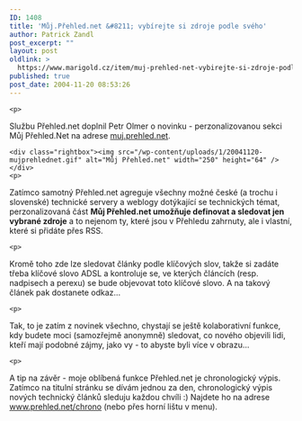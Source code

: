 ```yaml
---
ID: 1408
title: 'Můj.Přehled.net &#8211; vybírejte si zdroje podle svého'
author: Patrick Zandl
post_excerpt: ""
layout: post
oldlink: >
  https://www.marigold.cz/item/muj-prehled-net-vybirejte-si-zdroje-podle-sveho
published: true
post_date: 2004-11-20 08:53:26
---
```

	<p>
Službu Přehled.net doplnil Petr Olmer o novinku - perzonalizovanou sekci Můj Přehled.Net na adrese <a href="http://muj.prehled.net">muj.prehled.net</a>.</p>

	<div class="rightbox"><img src="/wp-content/uploads/1/20041120-mujprehlednet.gif" alt="Můj Přehled.net" width="250" height="64" /></div>
	<p>
Zatímco samotný Přehled.net agreguje všechny možné české (a trochu i slovenské) technické servery a weblogy dotýkající se technických témat, perzonalizovaná část <b>Můj Přehled.net umožňuje definovat a sledovat jen vybrané zdroje</b> a to nejenom ty, které jsou v Přehledu zahrnuty, ale i vlastní, které si přidáte přes RSS.</p>

	<p>
Kromě toho zde lze sledovat články podle klíčových slov, takže si zadáte třeba klíčové slovo ADSL a kontroluje se, ve kterých článcích (resp. nadpisech a perexu) se bude objevovat toto klíčové slovo. A na takový článek pak dostanete odkaz&#8230; </p>

	<p>
Tak, to je zatím z novinek všechno, chystají se ještě kolaborativní funkce, kdy budete moci (samozřejmě anonymně) sledovat, co nového objevili lidi, kteří mají podobné zájmy, jako vy - to abyste byli více v obrazu&#8230; </p>

	<p>
A tip na závěr - moje oblíbená funkce Přehled.net je chronologický výpis. Zatímco na titulní stránku se dívám jednou za den, chronologický výpis nových technický článků sleduju každou chvíli :) Najdete ho na adrese <a href="http://www.prehled.net/chrono">www.prehled.net/chrono</a> (nebo přes horní lištu v menu).
</p>
